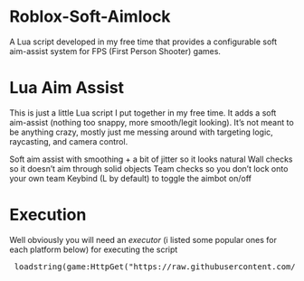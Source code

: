 # Roblox-Soft-Aimlock
A Lua script developed in my free time that provides a configurable soft aim-assist system for FPS (First Person Shooter) games.


# Lua Aim Assist
This is just a little Lua script I put together in my free time. It adds a soft aim-assist (nothing too snappy, more smooth/legit looking).
It’s not meant to be anything crazy, mostly just me messing around with targeting logic, raycasting, and camera control.

Soft aim assist with smoothing + a bit of jitter so it looks natural
Wall checks so it doesn’t aim through solid objects
Team checks so you don’t lock onto your own team
Keybind (L by default) to toggle the aimbot on/off

# Execution
Well obviously you will need an *executor* (i listed some popular ones for each platform below) for executing the script

<pre> loadstring(game:HttpGet("https://raw.githubusercontent.com/Pancakes-pan/Roblox-Soft-Aimlock/refs/heads/main/main.lua"))() </pre>
